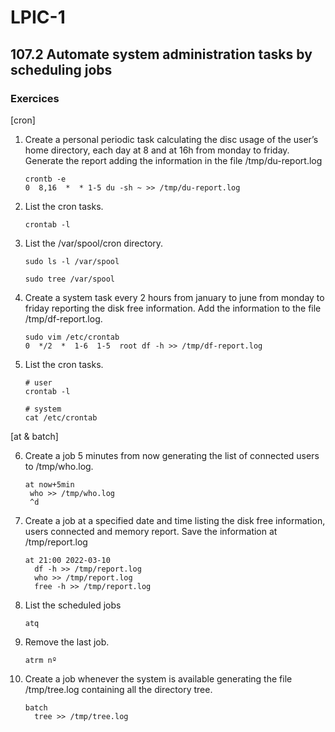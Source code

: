 # LPIC-1


## 107.2 Automate system administration tasks by scheduling jobs

### Exercices


[cron]

1. Create a personal periodic task calculating the disc usage of the user’s home directory, 
   each day at 8 and at 16h from monday to friday. Generate the report adding the information
   in the file /tmp/du-report.log
   ```
   crontb -e
   0  8,16  *  * 1-5 du -sh ~ >> /tmp/du-report.log
   ```

2. List the cron tasks.
   ```
   crontab -l
   ```

3. List the /var/spool/cron directory.
   ```
   sudo ls -l /var/spool
   
   sudo tree /var/spool
   ```

4. Create a system task every 2 hours from january to june from monday to friday reporting
   the disk free information. Add the information to the file /tmp/df-report.log. 
   ```
   sudo vim /etc/crontab
   0  */2  *  1-6  1-5  root df -h >> /tmp/df-report.log
   ```

5. List the cron tasks.
   ```
   # user 
   crontab -l

   # system
   cat /etc/crontab
   ```


[at & batch]

6. Create a job 5 minutes from now generating the list of connected users to /tmp/who.log.
   ```
   at now+5min 
    who >> /tmp/who.log
    ^d 
   ```

7. Create a job at a specified date and time listing the disk free information, users 
   connected and memory report. Save the information at /tmp/report.log
   ```
   at 21:00 2022-03-10
     df -h >> /tmp/report.log
     who >> /tmp/report.log
     free -h >> /tmp/report.log
   ```

8. List the scheduled jobs
   ```
   atq
   ```

9. Remove the last job.
   ```
   atrm nº
   ```

10. Create a job whenever the system is available generating the file /tmp/tree.log
    containing all the directory tree.
    ```
    batch
      tree >> /tmp/tree.log
    ```



